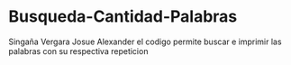 # Busqueda-Cantidad-Palabras

Singaña Vergara Josue Alexander
el codigo permite buscar e imprimir las palabras con su respectiva repeticion
